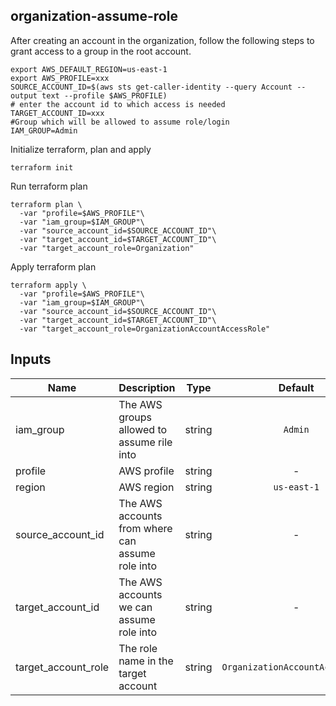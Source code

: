 ## organization-assume-role 
After creating an account in the organization, follow the following steps to grant access to a group in the root account.

    export AWS_DEFAULT_REGION=us-east-1
    export AWS_PROFILE=xxx
    SOURCE_ACCOUNT_ID=$(aws sts get-caller-identity --query Account --output text --profile $AWS_PROFILE)
    # enter the account id to which access is needed
    TARGET_ACCOUNT_ID=xxx
    #Group which will be allowed to assume role/login
    IAM_GROUP=Admin

Initialize terraform, plan and apply

    terraform init

Run terraform plan

    terraform plan \
      -var "profile=$AWS_PROFILE"\
      -var "iam_group=$IAM_GROUP"\
      -var "source_account_id=$SOURCE_ACCOUNT_ID"\
      -var "target_account_id=$TARGET_ACCOUNT_ID"\
      -var "target_account_role=Organization"

Apply terraform plan

    terraform apply \
      -var "profile=$AWS_PROFILE"\
      -var "iam_group=$IAM_GROUP"\
      -var "source_account_id=$SOURCE_ACCOUNT_ID"\
      -var "target_account_id=$TARGET_ACCOUNT_ID"\
      -var "target_account_role=OrganizationAccountAccessRole"

## Inputs

| Name | Description | Type | Default | Required |
|------|-------------|:----:|:-----:|:-----:|
| iam_group | The AWS groups allowed to assume rile into | string | `Admin` | no |
| profile | AWS profile | string | - | yes |
| region | AWS region | string | `us-east-1` | no |
| source_account_id | The AWS accounts from where can assume role into | string | - | yes |
| target_account_id | The AWS accounts we can assume role into | string | - | yes |
| target_account_role | The role name in the target account | string | `OrganizationAccountAccessRole` | no |

